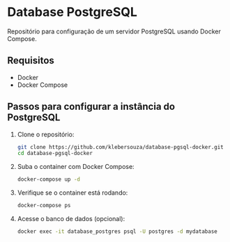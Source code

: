 # Database PostgreSQL

Repositório para configuração de um servidor PostgreSQL usando Docker Compose.

## Requisitos

- Docker
- Docker Compose

## Passos para configurar a instância do PostgreSQL

1. Clone o repositório:

   ```sh
   git clone https://github.com/klebersouza/database-pgsql-docker.git
   cd database-pgsql-docker
   ```

1. Suba o container com Docker Compose:

   ```sh
   docker-compose up -d
   ```

1. Verifique se o container está rodando:

   ```sh
   docker-compose ps
   ```

1. Acesse o banco de dados (opcional):

   ```sh
   docker exec -it database_postgres psql -U postgres -d mydatabase
   ```
